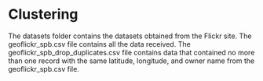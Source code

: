 # Clustering

The datasets folder contains the datasets obtained from the Flickr site.
The geoflickr_spb.csv file contains all the data received.
The geoflickr_spb_drop_duplicates.csv file contains data that contained no more than one record with the same latitude, longitude, and owner name from the geoflickr_spb.csv file.

